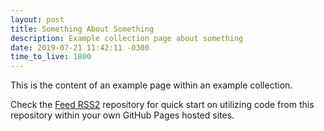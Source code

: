 ```yaml
---
layout: post
title: Something About Something
description: Example collection page about something
date: 2019-07-21 11:42:11 -0300
time_to_live: 1800
---
```



This is the content of an example page within an example collection.


Check the [Feed RSS2][master__feed_rss2] repository for quick start on utilizing code from this repository within your own GitHub Pages hosted sites.



[master__feed_rss2]:  https://github.com/liquid-utilities/feed-rss2  "Master branch for this repository"
